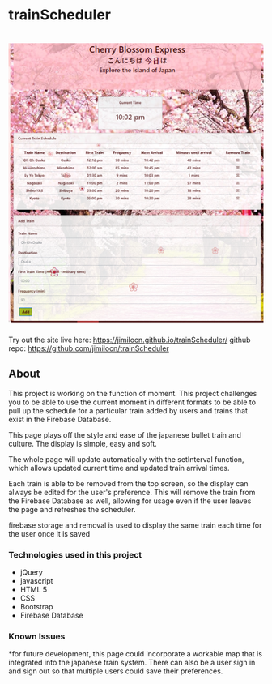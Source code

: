 # trainScheduler 
# <img src="/train.PNG"/>

Try out the site live here: https://jimilocn.github.io/trainScheduler/
github repo: https://github.com/jimilocn/trainScheduler

## About

This project is working on the function of moment. This project challenges you to be able to use the current moment in different formats to be able to pull up the schedule for a particular train added by users and trains that exist in the Firebase Database.

This page plays off the style and ease of the japanese bullet train and culture. The display is simple, easy and soft.

The whole page will update automatically with the setInterval function, which allows updated current time and updated train arrival times.

Each train is able to be removed from the top screen, so the display can always be edited for the user's preference. This will remove the train from the Firebase Database as well, allowing for usage even if the user leaves the page and refreshes the scheduler.

firebase storage and removal is used to display the same train each time for the user once it is saved

### Technologies used in this project

- jQuery
- javascript
- HTML 5
- CSS
- Bootstrap
- Firebase Database

### Known Issues

*for future development, this page could incorporate a workable map that is integrated into the japanese train system. There can also be a user sign in and sign out so that multiple users could save their preferences.